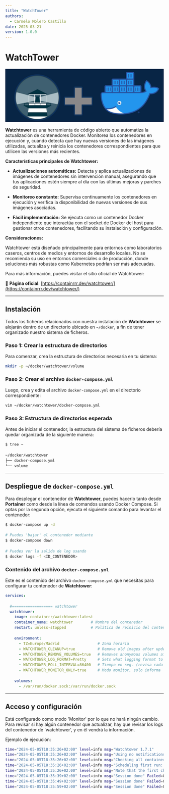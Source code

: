 ```yaml
---
title: "WatchTower"
authors:
  - Carmelo Molero Castillo
date: 2025-03-21
version: 1.0.0
---
```


# WatchTower

![WatchTower](img/img-watchtower-header-01.png)

**Watchtower** es una herramienta de código abierto que automatiza la actualización de contenedores Docker. Monitorea los contenedores en ejecución y, cuando detecta que hay nuevas versiones de las imágenes utilizadas, actualiza y reinicia los contenedores correspondientes para que utilicen las versiones más recientes.

**Características principales de Watchtower:**

- **Actualizaciones automáticas:** Detecta y aplica actualizaciones de imágenes de contenedores sin intervención manual, asegurando que tus aplicaciones estén siempre al día con las últimas mejoras y parches de seguridad.

- **Monitoreo constante:** Supervisa continuamente los contenedores en ejecución y verifica la disponibilidad de nuevas versiones de sus imágenes asociadas. 

- **Fácil implementación:** Se ejecuta como un contenedor Docker independiente que interactúa con el socket de Docker del host para gestionar otros contenedores, facilitando su instalación y configuración.

**Consideraciones:**

Watchtower está diseñado principalmente para entornos como laboratorios caseros, centros de medios y entornos de desarrollo locales. No se recomienda su uso en entornos comerciales o de producción, donde soluciones más robustas como Kubernetes podrían ser más adecuadas. 

Para más información, puedes visitar el sitio oficial de Watchtower: 

🔹 **Página oficial**: [https://containrrr.dev/watchtower/](https://containrrr.dev/watchtower/)

---

## Instalación

Todos los ficheros relacionados con nuestra instalación de **Watchtower** se alojarán dentro de un directorio ubicado en `~/docker`, a fin de tener organizado nuestro sistema de ficheros.

### Paso 1: Crear la estructura de directorios

Para comenzar, crea la estructura de directorios necesaria en tu sistema:

```bash
mkdir -p ~/docker/watchtower/volume
```

### Paso 2: Crear el archivo `docker-compose.yml`

Luego, crea y edita el archivo `docker-compose.yml` en el directorio correspondiente:

```bash
vim ~/docker/watchtower/docker-compose.yml
```

### Paso 3: Estructura de directorios esperada

Antes de iniciar el contenedor, la estructura del sistema de ficheros debería quedar organizada de la siguiente manera:

```bash
$ tree ~

~/docker/watchtower
├── docker-compose.yml
└── volume
```

---

## Despliegue de `docker-compose.yml`

Para desplegar el contenedor de **Watchtower**, puedes hacerlo tanto desde **Portainer** como desde la línea de comandos usando Docker Compose. Si optas por la segunda opción, ejecuta el siguiente comando para levantar el contenedor:

```bash
$ docker-compose up -d

# Puedes 'bajar' el contenedor mediante
$ docker-compose down

# Puedes ver la salida de log usando
$ docker logs -f <ID_CONTENEDOR>
```

### Contenido del archivo `docker-compose.yml`

Este es el contenido del archivo `docker-compose.yml` que necesitas para configurar tu contenedor de **Watchtower**:

```yaml
services:

  #================== watchtower  
  watchtower:
    image: containrrr/watchtower:latest
    container_name: watchtower        # Nombre del contenedor
    restart: unless-stopped           # Política de reinicio del contenedor
    
    environment:
      - TZ=Europe/Madrid                 # Zona horaria
      - WATCHTOWER_CLEANUP=true          # Remove old images after updetes
      - WATCHTOWER_REMOVE_VOLUMES=true   # Removes anonymous volumes after updating
      - WATCHTOWER_LOG_FORMAT=Pretty     # Sets what logging format to use for console output.
      - WATCHTOWER_POLL_INTERVAL=86400   # Tiempo en seg. (revisa cada día)
      - WATCHTOWER_MONITOR_ONLY=true     # Modo monitor, solo informa

    volumes:
      - /var/run/docker.sock:/var/run/docker.sock
```

---

## Acceso y configuración
Está configurado como modo 'Monitor' por lo que no hará ningún cambio. Para  revisar si hay algún contenedor que actualizar, hay que revisar los logs del contenedor de 'watchtower', y en él vendrá la información.

Ejemplo de ejecución:

```bash
time="2024-05-05T18:35:26+02:00" level=info msg="Watchtower 1.7.1"
time="2024-05-05T18:35:26+02:00" level=info msg="Using no notifications"
time="2024-05-05T18:35:26+02:00" level=info msg="Checking all containers (except explicitly disabled with label)"
time="2024-05-05T18:35:26+02:00" level=info msg="Scheduling first run: 2024-05-05 18:35:36 +0200 CEST"
time="2024-05-05T18:35:26+02:00" level=info msg="Note that the first check will be performed in 9 seconds"
time="2024-05-05T18:35:39+02:00" level=info msg="Session done" Failed=0 Scanned=4 Updated=0 notify=no
time="2024-05-05T18:35:49+02:00" level=info msg="Session done" Failed=0 Scanned=4 Updated=0 notify=no
time="2024-05-05T18:35:59+02:00" level=info msg="Session done" Failed=0 Scanned=4 Updated=0 notify=no
```